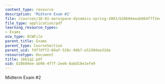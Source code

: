 ```yaml
---
content_type: resource
description: 'Midterm Exam #2'
file: /courses/16-61-aerospace-dynamics-spring-2003/b20b04eeab964f7f2ee68abd10e1efe9_1661q2.pdf
file_type: application/pdf
learning_resource_types:
- Exams
ocw_type: OCWFile
parent_title: Exams
parent_type: CourseSection
parent_uid: fdf7dff2-89af-528c-9db7-e5150dee32de
resourcetype: Document
title: 1661q2.pdf
uid: b20b04ee-ab96-4f7f-2ee6-8abd10e1efe9
---
```

Midterm Exam #2

